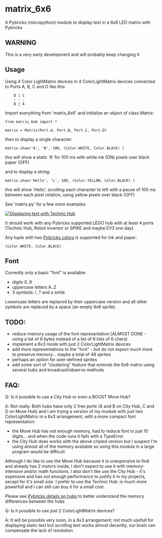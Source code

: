 # matrix_6x6
A Pybricks (micropython) module to display text in a 6x6 LED matrix with Pybricks

## WARNING
This is a very early development and will probably keep changing it

## Usage
Using 4 Color LightMatrix devices in 4 ColorLightMatrix devices connected to
Ports A, B, C and D like this:

        D | C
        - - -
        B | A

Import everything from 'matrix_6x6' and initialize an object of class Matrix:

```
from matrix_6x6 import *

matrix = Matrix(Port.A, Port.B, Port.C, Port.D)
```

then to display a single character:
```
matrix.show('A', 'N', 100, (Color.WHITE, Color.BLACK) )
```
this will show a static 'A' for 100 ms with white ink (ON) pixels over black paper (OFF)

and to display a string:
```
matrix.show('Hello', 'L', 100, (Color.YELLOW, Color.BLACK) )
```
this will show 'Hello', scrolling each character to left with a pause of 100 ms between each
pixel rotation, using yellow pixels over black (OFF)

See 'matrix.py' for a few more examples

[![Displaying text with Technic Hub](http://img.youtube.com/vi/mf9VUIu9txE/0.jpg)](https://youtu.be/mf9VUIu9txE "Displaying text with Technic Hub")

It should work with any Pybricks supported LEGO hub with at least 4 ports (Technic Hub, Robot Inventor or SPIKE and maybe EV3 one day).

Any tuple with two [Pybricks colors](https://docs.pybricks.com/en/latest/parameters/color.html) is supported for ink and paper:
```
(Color.WHITE, Color.BLACK)
```

## Font
Currently only a basic "font" is available:
- digits 0..9
- uppercase letters A..Z
- 3 symbols: !, ? and a smile

Lowercase letters are replaced by their uppercase version and all other symbols are replaced by a space (an empty 6x6 sprite).

## TODO:
- reduce memory usage of the font representation [ALMOST DONE - using a list of 6 bytes instead of a list of 6 lists of 6 chars)
- implement a 6x3 mode with just 2 ColorLightMatrix devices
- add more representations to the "font" - but do not expect much more to preserve memory... maybe a total of 48 sprites
- perhaps an option for user-defined sprites
- add some sort of "clustering" feature that extends the 6x6 matrix using several hubs and broadcast/observe methods

## FAQ:

Q: Is it possible to use a City Hub or even a BOOST Move Hub?

A: Not really. Both hubs have only 2 free ports (A and B on City Hub, C and D on Move Hub) and I am trying a version of my module
with just two ColorLightMatrix in a 6x3 arrangement, with a more compact font representation:
- the Move Hub has not enough memory, had to reduce font to just 10 digits... and when the code runs it fails with a TypeError
- the City Hub does works with the above cripled version but I suspect I'm using almost all of the memory available so using this
 module in a large program would be difficult
  
Although I do like to use the Move Hub because it is unexpensive to find and already has 2 motors inside, I don't expect to use
it with memory-intensive and/or math functions. I also don't like use the City Hub - it's expensive and has not enough performance
to justify it in my projects, except for it's small size. I prefer to use the Technic Hub: is much more powerfull and I can still
can buy it for a small cost.

Please see [Pybricks details on hubs](https://pybricks.com/learn/getting-started/what-do-you-need/) to better understand the
memory differences between the hubs

Q: Is it possible to use just 2 ColorLightMatrix devices?

A: It will be possible very soon, in a 6x3 arrangement; not much usefull for displaying static text but scrolling text works
almost decently, our brain can compensate the lack of resolution.

